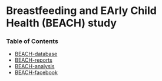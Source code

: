 # Breastfeeding and EArly Child Health (BEACH) study

### Table of Contents
* [BEACH-database](https://github.com/lemaslab/BEACH-database)
* [BEACH-reports](https://github.com/lemaslab/BEACH-reports)
* [BEACH-analysis](https://github.com/lemaslab/BEACH-analysis)
* [BEACH-facebook](https://github.com/lemaslab/BEACH-facebook)
